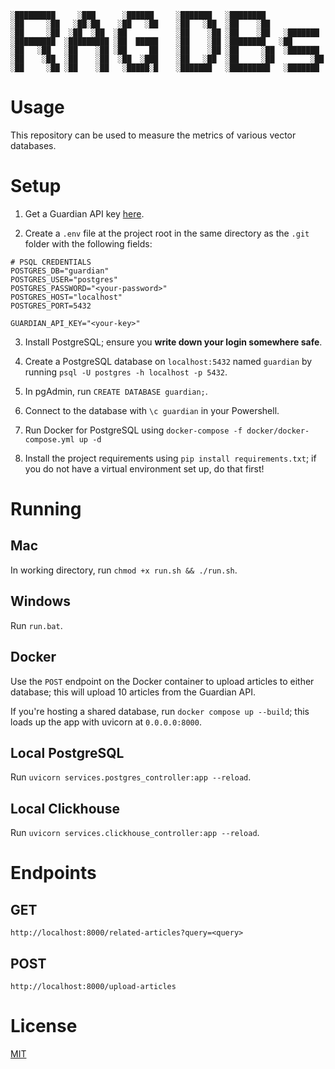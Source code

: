 ```
░█████████     ░███      ░██████     ░███████   ░████████              
░██     ░██   ░██░██    ░██   ░██    ░██   ░██  ░██    ░██             
░██     ░██  ░██  ░██  ░██           ░██    ░██ ░██    ░██   ░███████  
░█████████  ░█████████ ░██  █████    ░██    ░██ ░████████   ░██        
░██   ░██   ░██    ░██ ░██     ██    ░██    ░██ ░██     ░██  ░███████  
░██    ░██  ░██    ░██  ░██  ░███    ░██   ░██  ░██     ░██        ░██ 
░██     ░██ ░██    ░██   ░█████░█    ░███████   ░█████████   ░███████  
```

# Usage

This repository can be used to measure the metrics of various vector databases.

# Setup

1. Get a Guardian API key [here](https://bonobo.capi.gutools.co.uk/register/developer).

2. Create a `.env` file at the project root in the same directory as the `.git` folder with the following fields:

```
# PSQL CREDENTIALS
POSTGRES_DB="guardian"
POSTGRES_USER="postgres"
POSTGRES_PASSWORD="<your-password>"
POSTGRES_HOST="localhost"
POSTGRES_PORT=5432

GUARDIAN_API_KEY="<your-key>"
```

3. Install PostgreSQL; ensure you **write down your login somewhere safe**.

4. Create a PostgreSQL database on `localhost:5432` named `guardian` by running `psql -U postgres -h localhost -p 5432`.

5. In pgAdmin, run `CREATE DATABASE guardian;`.

6. Connect to the database with `\c guardian` in your Powershell.

7. Run Docker for PostgreSQL using `docker-compose -f docker/docker-compose.yml up -d`

8. Install the project requirements using `pip install requirements.txt`; if you do not have a virtual environment set up, do that first!

# Running

## Mac

In working directory, run 
```chmod +x run.sh && ./run.sh```.

## Windows

Run `run.bat`.

## Docker

Use the `POST` endpoint on the Docker container to upload articles to either database; this will upload 10 articles from the Guardian API.

If you're hosting a shared database, run `docker compose up --build`; this loads up the app with uvicorn at `0.0.0.0:8000`.

## Local PostgreSQL

Run `uvicorn services.postgres_controller:app --reload`.

## Local Clickhouse

Run `uvicorn services.clickhouse_controller:app --reload`.

# Endpoints

## GET

`http://localhost:8000/related-articles?query=<query>`

## POST

`http://localhost:8000/upload-articles`

# License

[MIT](https://choosealicense.com/licenses/mit/)